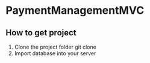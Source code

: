 # PaymentManagementMVC
## How to get project 
 1. Clone the project folder
 git clone 
 2. Import database into your server

